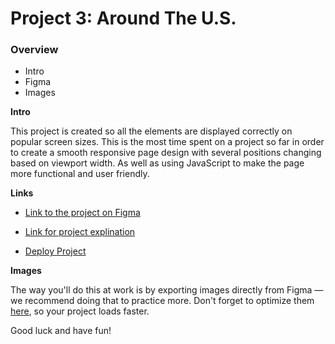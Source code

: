# Project 3: Around The U.S.

### Overview

- Intro
- Figma
- Images

**Intro**

This project is created so all the elements are displayed correctly on popular screen sizes. This is the most time spent on a project so far in order to create a smooth responsive page design with several positions changing based on viewport width. As well as using JavaScript to make the page more functional and user friendly.

**Links**

- [Link to the project on Figma](https://www.figma.com/file/ii4xxsJ0ghevUOcssTlHZv/Sprint-3%3A-Around-the-US?node-id=0%3A1)

- [Link for project explination](https://drive.google.com/file/d/1ND0_pRscQMJI2FbSd1QL9Ag0HkfJBUrW/view?usp=sharing)

- [Deploy Project](https://stevethats.github.io/se_project_aroundtheus/)

**Images**

The way you'll do this at work is by exporting images directly from Figma — we recommend doing that to practice more. Don't forget to optimize them [here](https://tinypng.com/), so your project loads faster.

Good luck and have fun!

